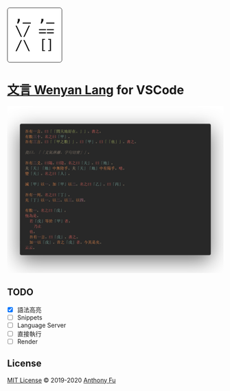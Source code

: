 ![](./res/logo.png)

# [文言 Wenyan Lang](https://github.com/LingDong-/wenyan-lang) for VSCode

![](./screenshots/demo1.png)

## TODO

- [x] 語法高亮
- [ ] Snippets
- [ ] Language Server
- [ ] 直接執行
- [ ] Render

## License

[MIT License](https://github.com/antfu/wenyan-lang-vscode/blob/master/LICENSE) © 2019-2020 [Anthony Fu](https://github.com/antfu)
